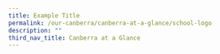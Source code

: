 ```yaml
---
title: Example Title
permalink: /our-canberra/canberra-at-a-glance/school-logo
description: ""
third_nav_title: Canberra at a Glance
---
```

